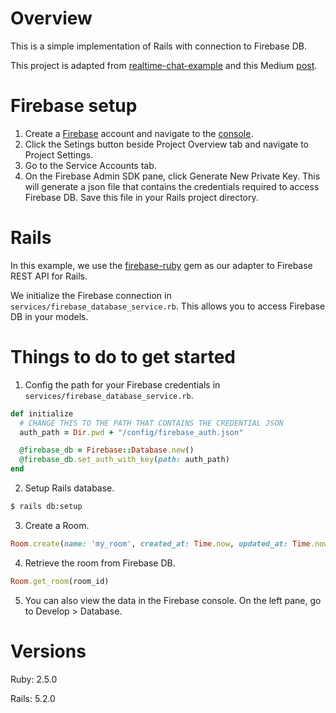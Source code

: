 # Overview
This is a simple implementation of Rails with connection to Firebase DB.

This project is adapted from [realtime-chat-example](https://github.com/suhanlee/realtime-chat-example) and this Medium [post](https://medium.com/@channaly/connect-to-firebase-realtime-database-from-rails-application-f42c81dbb532).

# Firebase setup
1. Create a [Firebase](https://firebase.google.com/) account and navigate to the [console](https://console.firebase.google.com).
2. Click the Setings button beside Project Overview tab and navigate to Project Settings.
3. Go to the Service Accounts tab.
4. On the Firebase Admin SDK pane, click Generate New Private Key. This will generate a json file that contains the credentials required to access Firebase DB.
   Save this file in your Rails project directory.

# Rails
In this example, we use the [firebase-ruby](https://github.com/kenjij/firebase-ruby) gem as our adapter to Firebase REST API for Rails.

We initialize the Firebase connection in `services/firebase_database_service.rb`. This allows you to access Firebase DB in your models.

# Things to do to get started
1. Config the path for your Firebase credentials in `services/firebase_database_service.rb`.
```ruby
def initialize
  # CHANGE THIS TO THE PATH THAT CONTAINS THE CREDENTIAL JSON
  auth_path = Dir.pwd + "/config/firebase_auth.json"

  @firebase_db = Firebase::Database.new()
  @firebase_db.set_auth_with_key(path: auth_path)
end
```
2. Setup Rails database.
```bash
$ rails db:setup
```
3. Create a Room.
```ruby
Room.create(name: 'my_room', created_at: Time.now, updated_at: Time.now)
```
4. Retrieve the room from Firebase DB.
```ruby
Room.get_room(room_id)
```
5. You can also view the data in the Firebase console. On the left pane, go to Develop > Database.

# Versions
Ruby: 2.5.0

Rails: 5.2.0
